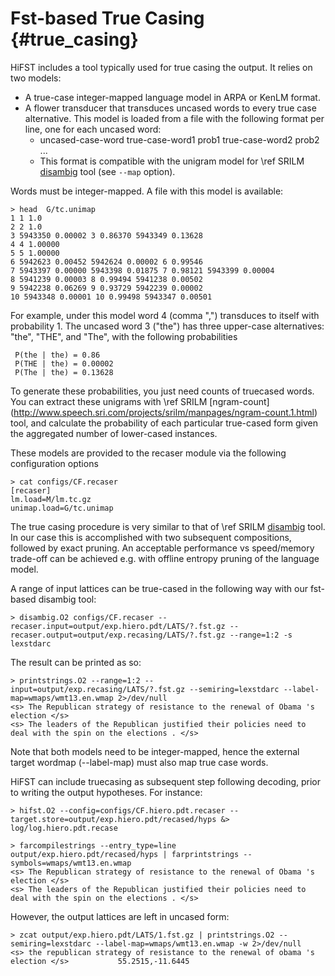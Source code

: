 Fst-based True Casing {#true_casing}
=====================

HiFST includes a tool typically used for  true casing the output. It relies on two models:

- A true-case integer-mapped language model in ARPA or KenLM format.
- A flower transducer that transduces uncased words to every true case alternative.
  This model is loaded from a file with the following format per line, one for each uncased word:
     - uncased-case-word true-case-word1 prob1 true-case-word2 prob2 ...
     - This format is compatible with the unigram model for \ref SRILM [disambig](http://www.speech.sri.com/projects/srilm/manpages/disambig.1.html) tool (see `--map` option).

Words must be integer-mapped. A file with this model is available:

    > head  G/tc.unimap
    1 1 1.0
    2 2 1.0
    3 5943350 0.00002 3 0.86370 5943349 0.13628
    4 4 1.00000
    5 5 1.00000
    6 5942623 0.00452 5942624 0.00002 6 0.99546
    7 5943397 0.00000 5943398 0.01875 7 0.98121 5943399 0.00004
    8 5941239 0.00003 8 0.99494 5941238 0.00502
    9 5942238 0.06269 9 0.93729 5942239 0.00002
    10 5943348 0.00001 10 0.99498 5943347 0.00501

For example, under this model word 4 (comma ",") transduces to itself with probability 1.
The uncased word 3 ("the") has three upper-case alternatives: "the", "THE", and "The", with the following probabilities

     P(the | the) = 0.86
     P(THE | the) = 0.00002
     P(The | the) = 0.13628

To generate these probabilities, you just need counts of truecased words. You can extract these unigrams
with \ref SRILM [ngram-count] (http://www.speech.sri.com/projects/srilm/manpages/ngram-count.1.html) tool,
and calculate the probability of each particular true-cased form given the aggregated number of lower-cased instances.


These models are provided to the recaser module via the following configuration options

    > cat configs/CF.recaser
    [recaser]
    lm.load=M/lm.tc.gz
    unimap.load=G/tc.unimap

The true casing procedure is very similar to that of \ref SRILM [disambig](http://www.speech.sri.com/projects/srilm/manpages/disambig.1.html) tool.
In our case this is accomplished with two subsequent compositions, followed by exact pruning.
An acceptable performance vs speed/memory trade-off can be achieved e.g. with offline entropy pruning of the language model.

A range of input lattices can be true-cased in the following way with our fst-based disambig tool:

    > disambig.O2 configs/CF.recaser --recaser.input=output/exp.hiero.pdt/LATS/?.fst.gz --recaser.output=output/exp.recasing/LATS/?.fst.gz --range=1:2 -s lexstdarc

The result can be printed as so:

    > printstrings.O2 --range=1:2 --input=output/exp.recasing/LATS/?.fst.gz --semiring=lexstdarc --label-map=wmaps/wmt13.en.wmap 2>/dev/null
    <s> The Republican strategy of resistance to the renewal of Obama 's election </s>
    <s> The leaders of the Republican justified their policies need to deal with the spin on the elections . </s>

Note that both models need to be integer-mapped, hence the external target wordmap (--label-map) must also map true case words.

HiFST can include truecasing as subsequent step following decoding, prior to writing the output hypotheses. For instance:

    > hifst.O2 --config=configs/CF.hiero.pdt.recaser --target.store=output/exp.hiero.pdt/recased/hyps &> log/log.hiero.pdt.recase

    > farcompilestrings --entry_type=line output/exp.hiero.pdt/recased/hyps | farprintstrings --symbols=wmaps/wmt13.en.wmap
    <s> The Republican strategy of resistance to the renewal of Obama 's election </s>
    <s> The leaders of the Republican justified their policies need to deal with the spin on the elections . </s>

However, the output lattices are left in uncased form:

    > zcat output/exp.hiero.pdt/LATS/1.fst.gz | printstrings.O2 --semiring=lexstdarc --label-map=wmaps/wmt13.en.wmap -w 2>/dev/null
    <s> the republican strategy of resistance to the renewal of obama 's election </s> 		     55.2515,-11.6445
